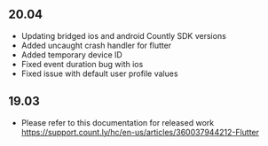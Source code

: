## 20.04
* Updating bridged ios and android Countly SDK versions
* Added uncaught crash handler for flutter
* Added temporary device ID
* Fixed event duration bug with ios
* Fixed issue with default user profile values

## 19.03

* Please refer to this documentation for released work https://support.count.ly/hc/en-us/articles/360037944212-Flutter
